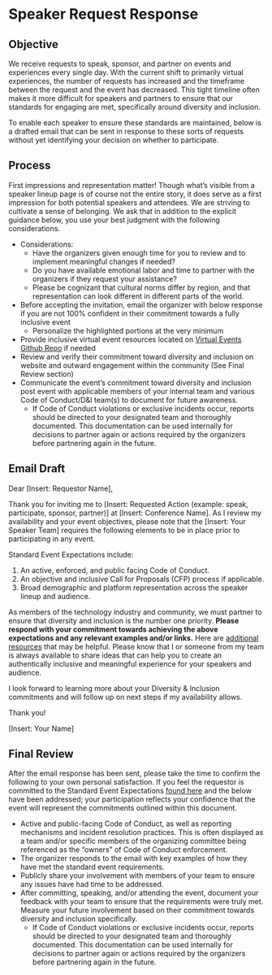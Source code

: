# Speaker Request Response 

## Objective 
We receive requests to speak, sponsor, and partner on events and experiences every single day. With the current shift to primarily virtual experiences, the number of requests has increased and the timeframe between the request and the event has decreased. This tight timeline often makes it more difficult for speakers and partners to ensure that our standards for engaging are met, specifically around diversity and inclusion.  

To enable each speaker to ensure these standards are maintained, below is a drafted email that can be sent in response to these sorts of requests without yet identifying your decision on whether to participate. 

## Process 
First impressions and representation matter! Though what’s visible from a speaker lineup page is of course not the entire story, it does serve as a first impression for both potential speakers and attendees. We are striving to cultivate a sense of belonging. We ask that in addition to the explicit guidance below, you use your best judgment with the following considerations. 

* Considerations:  
  * Have the organizers given enough time for you to review and to implement meaningful changes if needed? 
  * Do you have available emotional labor and time to partner with the organizers if they request your assistance? 
  * Please be cognizant that cultural norms differ by region, and that representation can look different in different parts of the world.   
* Before accepting the invitation, email the organizer with below response if you are not 100% confident in their commitment towards a fully inclusive event 
  * Personalize the highlighted portions at the very minimum 
* Provide inclusive virtual event resources located on [Virtual Events Github Repo](https://github.com/microsoft/virtual-events) if needed 
* Review and verify their commitment toward diversity and inclusion on website and outward engagement within the community (See Final Review section) 
* Communicate the event’s commitment toward diversity and inclusion post event with applicable members of your internal team and various Code of Conduct/D&I team(s) to document for future awareness. 
  * If Code of Conduct violations or exclusive incidents occur, reports should be directed to your designated team and thoroughly documented. This documentation can be used internally for decisions to partner again or actions required by the organizers before partnering again in the future. 

## Email Draft 
Dear [Insert: Requestor Name], 

Thank you for inviting me to [Insert: Requested Action (example: speak, participate, sponsor, partner)] at [Insert: Conference Name]. As I review my availability and your event objectives, please note that the [Insert: Your Speaker Team] requires the following elements to be in place prior to participating in any event. 

Standard Event Expectations include:  
1. An active, enforced, and public facing Code of Conduct. 
2. An objective and inclusive Call for Proposals (CFP) process if applicable. 
3. Broad demographic and platform representation across the speaker lineup and audience. 

As members of the technology industry and community, we must partner to ensure that diversity and inclusion is the number one priority. **Please respond with your commitment towards achieving the above expectations and any relevant examples and/or links.** Here are [additional resources](https://github.com/microsoft/virtual-events/blob/main/inclusive-planning-process.md) that may be helpful. Please know that I or someone from my team is always available to share ideas that can help you to create an authentically inclusive and meaningful experience for your speakers and audience.  

I look forward to learning more about your Diversity & Inclusion commitments and will follow up on next steps if my availability allows. 

Thank you! 

[Insert: Your Name] 

## Final Review 
After the email response has been sent, please take the time to confirm the following to your own personal satisfaction. If you feel the requestor is committed to the Standard Event Expectations [found here](https://github.com/microsoft/virtual-events/blob/main/playbook.md) and the below have been addressed; your participation reflects your confidence that the event will represent the commitments outlined within this document. 
* Active and public-facing Code of Conduct, as well as reporting mechanisms and incident resolution practices. This is often displayed as a team and/or specific members of the organizing committee being referenced as the “owners” of Code of Conduct enforcement.  
* The organizer responds to the email with key examples of how they have met the standard event requirements. 
* Publicly share your involvement with members of your team to ensure any issues have had time to be addressed. 
* After committing, speaking, and/or attending the event, document your feedback with your team to ensure that the requirements were truly met. Measure your future involvement based on their commitment towards diversity and inclusion specifically. 
  * If Code of Conduct violations or exclusive incidents occur, reports should be directed to your designated team and thoroughly documented. This documentation can be used internally for decisions to partner again or actions required by the organizers before partnering again in the future. 
